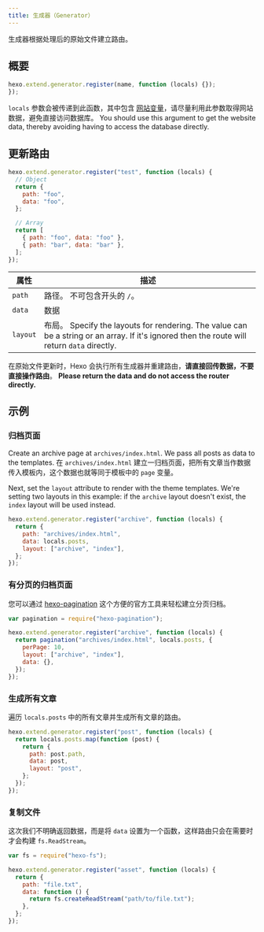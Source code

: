 ```yaml
---
title: 生成器（Generator）
---
```


生成器根据处理后的原始文件建立路由。

## 概要

```js
hexo.extend.generator.register(name, function (locals) {});
});
```

`locals` 参数会被传递到此函数，其中包含 [网站变量](../docs/variables.html#网站变量)，请尽量利用此参数取得网站数据，避免直接访问数据库。 You should use this argument to get the website data, thereby avoiding having to access the database directly.

## 更新路由

```js
hexo.extend.generator.register("test", function (locals) {
  // Object
  return {
    path: "foo",
    data: "foo",
  };

  // Array
  return [
    { path: "foo", data: "foo" },
    { path: "bar", data: "bar" },
  ];
});
```

| 属性       | 描述                                                                                                                                        |
| -------- | ----------------------------------------------------------------------------------------------------------------------------------------- |
| `path`   | 路径。 不可包含开头的 `/`。                                                                                                                          |
| `data`   | 数据                                                                                                                                        |
| `layout` | 布局。 Specify the layouts for rendering. The value can be a string or an array. If it's ignored then the route will return `data` directly. |

在原始文件更新时，Hexo 会执行所有生成器并重建路由，**请直接回传数据，不要直接操作路由**。 **Please return the data and do not access the router directly.**

## 示例

### 归档页面

Create an archive page at `archives/index.html`. We pass all posts as data to the templates. 在 `archives/index.html` 建立一归档页面，把所有文章当作数据传入模板内，这个数据也就等同于模板中的 `page` 变量。

Next, set the `layout` attribute to render with the theme templates. We're setting two layouts in this example: if the `archive` layout doesn't exist, the `index` layout will be used instead.

```js
hexo.extend.generator.register("archive", function (locals) {
  return {
    path: "archives/index.html",
    data: locals.posts,
    layout: ["archive", "index"],
  };
});
```

### 有分页的归档页面

您可以通过 [hexo-pagination][] 这个方便的官方工具来轻松建立分页归档。

```js
var pagination = require("hexo-pagination");

hexo.extend.generator.register("archive", function (locals) {
  return pagination("archives/index.html", locals.posts, {
    perPage: 10,
    layout: ["archive", "index"],
    data: {},
  });
});
```

### 生成所有文章

遍历 `locals.posts` 中的所有文章并生成所有文章的路由。

```js
hexo.extend.generator.register("post", function (locals) {
  return locals.posts.map(function (post) {
    return {
      path: post.path,
      data: post,
      layout: "post",
    };
  });
});
```

### 复制文件

这次我们不明确返回数据，而是将 `data` 设置为一个函数，这样路由只会在需要时才会构建 `fs.ReadStream`。

```js
var fs = require("hexo-fs");

hexo.extend.generator.register("asset", function (locals) {
  return {
    path: "file.txt",
    data: function () {
      return fs.createReadStream("path/to/file.txt");
    },
  };
});
```

[hexo-pagination]: https://github.com/hexojs/hexo-pagination
